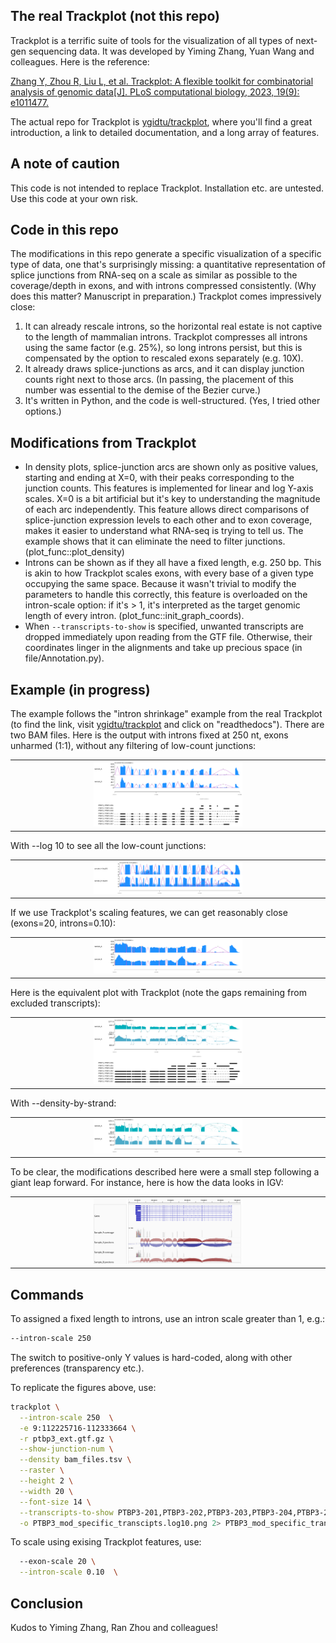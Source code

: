 ## The real Trackplot (not this repo)

Trackplot is a terrific suite of tools for the visualization of all types of next-gen sequencing data. It was developed by Yiming Zhang, Yuan Wang and colleagues. Here is the reference:

[Zhang Y, Zhou R, Liu L, et al. Trackplot: A flexible toolkit for combinatorial analysis of genomic data[J]. PLoS computational biology, 2023, 19(9): e1011477.](https://journals.plos.org/ploscompbiol/article?id=10.1371/journal.pcbi.1011477)

The actual repo for Trackplot is [ygidtu/trackplot](https://github.com/ygidtu/trackplot), where you'll find a great introduction, a link to detailed documentation, and a long array of features.

## A note of caution

This code is not intended to replace Trackplot. Installation etc. are untested. Use this code at your own risk. 

## Code in this repo

The modifications in this repo generate a specific visualization of a specific type of data, one that's surprisingly missing: a quantitative representation of splice junctions from RNA-seq on a scale as similar as possible to the coverage/depth in exons, and with introns compressed consistently. (Why does this matter? Manuscript in preparation.) Trackplot comes impressively close:
1. It can already rescale introns, so the horizontal real estate is not captive to the length of mammalian introns. Trackplot compresses all introns using the same factor (e.g. 25%), so long introns persist, but this is compensated by the option to rescaled exons separately (e.g. 10X).
2. It already draws splice-junctions as arcs, and it can display junction counts right next to those arcs. (In passing, the placement of this number was essential to the demise of the Bezier curve.)
3. It's written in Python, and the code is well-structured. (Yes, I tried other options.)

## Modifications from Trackplot

- In density plots, splice-junction arcs are shown only as positive values, starting and ending at X=0, with their peaks corresponding to the junction counts. This features is implemented for linear and log Y-axis scales. X=0 is a bit artificial but it's key to understanding the magnitude of each arc independently. This  feature allows direct comparisons of splice-junction expression levels to each other and to exon coverage, makes it easier to understand what RNA-seq is trying to tell us. The example shows that it can eliminate the need to filter junctions. (plot_func::plot_density)
- Introns can be shown as if they all have a fixed length, e.g. 250 bp. This is akin to how Trackplot scales exons, with every base of a given type occupying the same space. Because it wasn't trivial to modify the parameters to handle this correctly, this feature is overloaded on the intron-scale option: if it's > 1, it's interpreted as the target genomic length of every intron. (plot_func::init_graph_coords).
- When `--transcripts-to-show` is specified, unwanted transcripts are dropped immediately upon reading from the GTF file. Otherwise, their coordinates linger in the alignments and take up precious space (in file/Annotation.py).

## Example (in progress)

The example follows the "intron shrinkage" example from the real Trackplot (to find the link, visit [ygidtu/trackplot](https://github.com/ygidtu/trackplot) and click on "readthedocs"). There are two BAM files. Here is the output with introns fixed at 250 nt, exons unharmed (1:1), without any filtering of low-count junctions:

<table><tr><td></td><td width="50%"><img src=docs/PTBP3_mod_specific_transcipts.png></td><td></td></tr></table>

With --log 10 to see all the low-count junctions:

<table><tr><td></td><td width="50%"><img src=docs/PTBP3_mod_specific_transcipts_log10_edit.png></td><td></td></tr></table>

If we use Trackplot's scaling features, we can get reasonably close (exons=20, introns=0.10):

<table><tr><td></td><td width="50%"><img src=docs/PTBP3_mod_specific_transcipts_introns_and_exons_scaled.png></td><td></td></tr></table>

Here is the equivalent plot with Trackplot (note the gaps remaining from excluded transcripts):

<table><tr><td></td><td width="50%"><img src=docs/PTBP3_trackplot_specific_trans_all_junctions.exons.20.introns.0.10.png></td><td></td></tr></table>

With --density-by-strand:

<table><tr><td></td><td width="50%"><img src=docs/PTBP3_trackplot_all_junctions_specific_transcripts_by_strand_edit.png></td><td></td></tr></table>


To be clear, the modifications described here were a small step following a giant leap forward. For instance, here is how the data looks in IGV:

<table><tr><td></td><td width="50%"><img src=docs/ptbp3_igv_2.png></td><td></td></tr></table>

## Commands

To assigned a fixed length to introns, use an intron scale greater than 1, e.g.:

```bash
--intron-scale 250
```

The switch to positive-only Y values is hard-coded, along with other preferences (transparency etc.).

To replicate the figures above, use:

```bash
trackplot \
  --intron-scale 250  \
  -e 9:112225716-112333664 \
  -r ptbp3_ext.gtf.gz \
  --show-junction-num \
  --density bam_files.tsv \
  --raster \
  --height 2 \
  --width 20 \
  --font-size 14 \
  --transcripts-to-show PTBP3-201,PTBP3-202,PTBP3-203,PTBP3-204,PTBP3-205,PTBP3-206,PTBP3-207,PTBP3-208 \
  -o PTBP3_mod_specific_transcipts.log10.png 2> PTBP3_mod_specific_transcipts.log10.png.log &
```

To scale using exising Trackplot features, use:

```bash
  --exon-scale 20 \
  --intron-scale 0.10  \
```
  
## Conclusion

Kudos to Yiming Zhang, Ran Zhou and colleagues!

